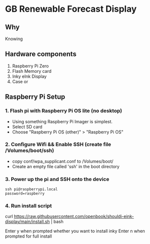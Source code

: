 # GB Renewable Forecast Display

## Why
Knowing 

## Hardware components 
1. Raspberry Pi Zero
2. Flash Memory card
3. Inky eInk Display
4. Case or 

## Raspberry Pi Setup

### 1. Flash pi with Raspberry Pi OS lite (no desktop)
* Using something Raspberry Pi Imager is simplest.
* Select SD card
* Choose "Raspberry Pi OS (other)" > "Raspberry Pi OS"

### 2. Configure Wifi && Enable SSH (create file /Volumes/boot/ssh)
* copy conf/wpa_supplicant.conf to /Volumes/boot/
* Create an empty file called 'ssh' in the boot directory
  
### 3. Power up the pi and SSH onto the device
```
ssh pi@raspberrypi.local
password=raspberry
```

### 4. Run install script
curl https://raw.githubusercontent.com/openbook/shouldi-eink-display/main/install.sh | bash

Enter y when prompted whether you want to install inky
Enter n when prompted for full install
